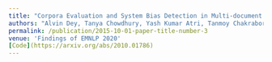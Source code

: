 ```yaml
---
title: "Corpora Evaluation and System Bias Detection in Multi-document Summarization"
authors: "Alvin Dey, Tanya Chowdhury, Yash Kumar Atri, Tanmoy Chakraborty"
permalink: /publication/2015-10-01-paper-title-number-3
venue: 'Findings of EMNLP 2020'
[Code](https://arxiv.org/abs/2010.01786)
---
```

